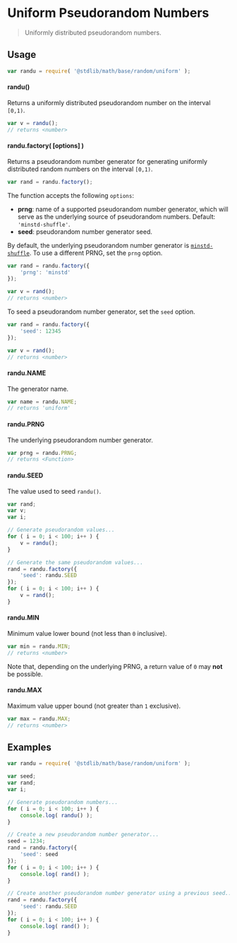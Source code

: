 Uniform Pseudorandom Numbers
===

> Uniformly distributed pseudorandom numbers.


<!-- <usage> -->

## Usage

``` javascript
var randu = require( '@stdlib/math/base/random/uniform' );
```

#### randu()

Returns a uniformly distributed pseudorandom number on the interval `[0,1)`.

``` javascript
var v = randu();
// returns <number>
```

#### randu.factory( \[options\] )

Returns a pseudorandom number generator for generating uniformly distributed random numbers on the interval `[0,1)`.

``` javascript
var rand = randu.factory();
```

The function accepts the following `options`:

* __prng__: name of a supported pseudorandom number generator, which will serve as the underlying source of pseudorandom numbers. Default: `'minstd-shuffle'`.
* __seed__: pseudorandom number generator seed.

By default, the underlying pseudorandom number generator is [`minstd-shuffle`][minstd-shuffle]. To use a different PRNG, set the `prng` option.

``` javascript
var rand = randu.factory({
    'prng': 'minstd'
});

var v = rand();
// returns <number>
```

To seed a pseudorandom number generator, set the `seed` option.

``` javascript
var rand = randu.factory({
    'seed': 12345
});

var v = rand();
// returns <number>
```

#### randu.NAME

The generator name.

``` javascript
var name = randu.NAME;
// returns 'uniform'
```

#### randu.PRNG

The underlying pseudorandom number generator.

``` javascript
var prng = randu.PRNG;
// returns <Function>
```

#### randu.SEED

The value used to seed `randu()`.

``` javascript
var rand;
var v;
var i;

// Generate pseudorandom values...
for ( i = 0; i < 100; i++ ) {
    v = randu();
}

// Generate the same pseudorandom values... 
rand = randu.factory({
    'seed': randu.SEED
});
for ( i = 0; i < 100; i++ ) {
    v = rand();
}
```

#### randu.MIN

Minimum value lower bound (not less than `0` inclusive).

``` javascript
var min = randu.MIN;
// returns <number>
```

Note that, depending on the underlying PRNG, a return value of `0` may __not__ be possible.


#### randu.MAX

Maximum value upper bound (not greater than `1` exclusive).

``` javascript
var max = randu.MAX;
// returns <number>
```

<!-- </usage> -->


<!-- <examples> -->

## Examples

``` javascript
var randu = require( '@stdlib/math/base/random/uniform' );

var seed;
var rand;
var i;

// Generate pseudorandom numbers...
for ( i = 0; i < 100; i++ ) {
    console.log( randu() );
}

// Create a new pseudorandom number generator...
seed = 1234;
rand = randu.factory({
    'seed': seed
});
for ( i = 0; i < 100; i++ ) {
    console.log( rand() );
}

// Create another pseudorandom number generator using a previous seed...
rand = randu.factory({
    'seed': randu.SEED
});
for ( i = 0; i < 100; i++ ) {
    console.log( rand() );
}
```

<!-- </examples> -->


<!-- <links> -->

<!-- FIXME: link should be to Stdlib `minstd-shuffle` implementation -->

[minstd-shuffle]: https://en.wikipedia.org/wiki/Linear_congruential_generator

<!-- </links> -->
